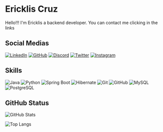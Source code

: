 # Ericklis Cruz

Hello!!! I'm Ericklis a backend developer. You can contact me clicking in the links 
## Social Medias
[![LinkedIn](https://img.shields.io/badge/LinkedIn-000?style=for-the-badge&logo=linkedin&logoColor=0E76A8)](https://www.linkedin.com/in/ericklis-cruz/) [![GitHub](https://img.shields.io/badge/GitHub-000?style=for-the-badge&logo=GitHub)](https://github.com/EricklisCruz/) [![Discord](https://img.shields.io/badge/Discord-000?style=for-the-badge&logo=discord)](https://www.discord.com/in/erickliscruz/) [![Twitter](https://img.shields.io/badge/Twitter-000?style=for-the-badge&logo=twitter)](https://twitter.com/EricklisDev) [![Instagram](https://img.shields.io/badge/Instagram-000?style=for-the-badge&logo=instagram)](https://www.instagram.com/ericklisrpdc/)

## Skills

![Java](https://img.shields.io/badge/Java-000?style=for-the-badge&logo=java) ![Python](https://img.shields.io/badge/Python-000?style=for-the-badge&logo=python) ![Spring Boot](https://img.shields.io/badge/springboot-000?style=for-the-badge&logo=springboot) ![Hibernate](https://img.shields.io/badge/hibernate-000?style=for-the-badge&logo=hibernate) ![Git](https://img.shields.io/badge/Git-000?style=for-the-badge&logo=Git) ![GitHub](https://img.shields.io/badge/GitHub-000?style=for-the-badge&logo=GitHub) ![MySQL](https://img.shields.io/badge/MySQL-000?style=for-the-badge&logo=mysql) ![PostgreSQL](https://img.shields.io/badge/PostegreSQL-000?style=for-the-badge&logo=postgresql)

## GitHub Status

![GitHub Stats](https://github-readme-stats.vercel.app/api?username=EricklisCruz&theme=transparent&bg_color=000&border_color=30A3DC&show_icons=true&icon_color=30A3DC&title_color=E94D5F&text_color=FFF)

![Top Langs](https://github-readme-stats-git-masterrstaa-rickstaa.vercel.app/api/top-langs/?username=EricklisCruz&layout=compact&bg_color=000&border_color=30A3DC&title_color=E94D5F&text_color=FFF)



